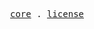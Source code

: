 <p align="center">
  <samp>
    <a href="https://github.com/YuCarl77/omp-node-lib/tree/main/packages/core">core</a> .
    <a href="./LICENSE">license</a>
  </samp>
</p>
